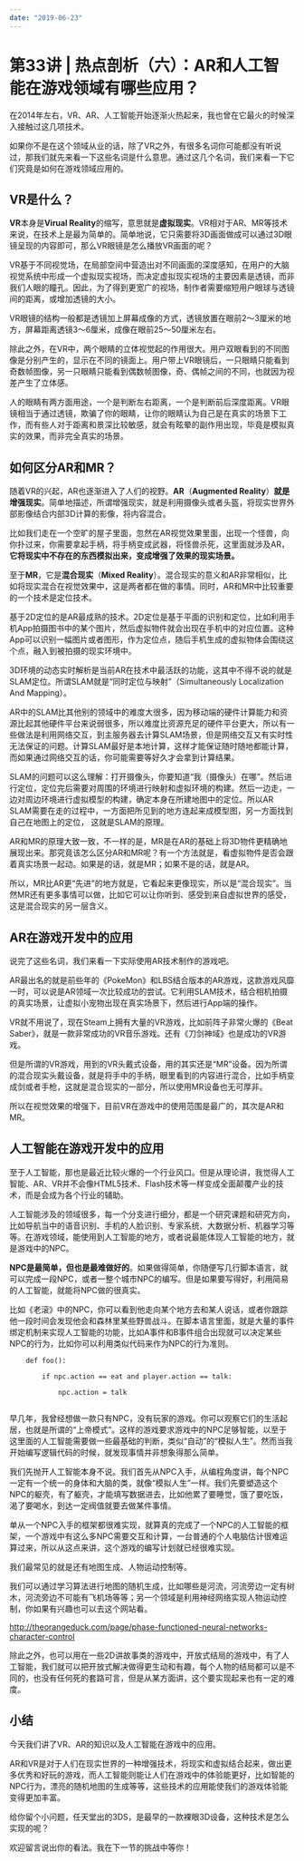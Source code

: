 ```yaml
---
date: "2019-06-23"
---  
```

      
# 第33讲 | 热点剖析（六）：AR和人工智能在游戏领域有哪些应用？
在2014年左右，VR、AR、人工智能开始逐渐火热起来，我也曾在它最火的时候深入接触过这几项技术。

如果你不是在这个领域从业的话，除了VR之外，有很多名词你可能都没有听说过，那我们就先来看一下这些名词是什么意思。通过这几个名词，我们来看一下它们究竟是如何在游戏领域应用的。

## VR是什么？

**VR**本身是**Virual Reality**的缩写，意思就是**虚拟现实**。VR相对于AR、MR等技术来说，在技术上是最为简单的。简单地说，它只需要将3D画面做成可以通过3D眼镜呈现的内容即可，那么VR眼镜是怎么播放VR画面的呢？

VR基于不同视觉场，在局部空间中营造出对不同画面的深度感知，在用户的大脑视觉系统中形成一个虚拟现实视场，而决定虚拟现实视场的主要因素是透镜，而非我们人眼的瞳孔。因此，为了得到更宽广的视场，制作者需要缩短用户眼球与透镜间的距离，或增加透镜的大小。

VR眼镜的结构一般都是透镜加上屏幕成像的方式，透镜放置在眼前2～3厘米的地方，屏幕距离透镜3～6厘米，成像在眼前25～50厘米左右。

除此之外，在VR中，两个眼睛的立体视觉起的作用很大。用户双眼看到的不同图像是分别产生的，显示在不同的镜面上。用户带上VR眼镜后，一只眼睛只能看到奇数帧图像，另一只眼睛只能看到偶数帧图像，奇、偶帧之间的不同，也就因为视差产生了立体感。

<!-- [[[read_end]]] -->

人的眼睛有两方面用途，一个是判断左右距离，一个是判断前后深度距离。VR眼镜相当于通过透镜，欺骗了你的眼睛，让你的眼睛认为自己是在真实的场景下工作，而有些人对于距离和景深比较敏感，就会有眩晕的副作用出现，毕竟是模拟真实的效果，而非完全真实的场景。

## 如何区分AR和MR？

随着VR的兴起，AR也逐渐进入了人们的视野。**AR**（**Augmented Reality**）**就是增强现实**。简单地描述，所谓增强现实，就是利用摄像头或者头盔，将现实世界外部影像结合内部3D计算的影像，将内容混合。

比如我们走在一个空旷的屋子里面，忽然在AR视觉效果里面，出现一个怪兽，向你扑过来，你需要拿起手柄，将手柄变成武器，将怪兽杀死，这里面就涉及AR，**它将现实中不存在的东西模拟出来，变成增强了效果的现实场景。**

至于**MR**，它是**混合现实**（**Mixed Reality**）。混合现实的意义和AR非常相似，比如将现实混合在视觉效果中，这是两者都在做的事情。同时，AR和MR中比较重要的一个技术是定位技术。

基于2D定位的是AR最成熟的技术。2D定位是基于平面的识别和定位，比如利用手机App拍摄图书中的某个图片，然后虚拟物件就会出现在手机中的对应位置。这种App可以识别一幅图片或者图形，作为定位点，随后手机生成的虚拟物体会围绕这个点，融入到被拍摄的现实环境中。

3D环境的动态实时解析是当前AR在技术中最活跃的功能，这其中不得不说的就是SLAM定位。所谓SLAM就是“同时定位与映射”（Simultaneously Localization And Mapping）。

AR中的SLAM比其他别的领域中的难度大很多，因为移动端的硬件计算能力和资源比起其他硬件平台来说弱很多，所以难度比资源充足的硬件平台更大，所以有一些做法是利用网络交互，到主服务器去计算SLAM场景，但是网络交互又有实时性无法保证的问题。计算SLAM最好是本地计算，这样才能保证随时随地都能计算，而如果通过网络交互的话，你可能需要等好久才会拿到计算结果。

SLAM的问题可以这么理解：打开摄像头，你要知道“我（摄像头）在哪”。然后进行定位，定位完后需要对周围的环境进行映射和虚拟环境的构建。然后一边走，一边对周边环境进行虚拟模型的构建，确定本身在所建地图中的定位。所以AR SLAM需要在走的过程中，一方面把所见到的地方连起来成模型图，另一方面找到自己在地图上的定位， 这就是SLAM的原理。

AR和MR的原理大致一致，不一样的是，MR是在AR的基础上将3D物件更精确地展现出来。那究竟该怎么区分AR和MR呢？有一个方法就是，看虚拟物件是否会跟着真实场景一起动。如果是的话，就是MR；如果不是的话，就是AR。

所以，MR比AR更“先进”的地方就是，它看起来更像现实，所以是“混合现实”。当然MR还有更多事情可以做，比如它可以让你听到、感受到来自虚拟世界的感受，这是混合现实的另一层含义。

## AR在游戏开发中的应用

说完了这些名词，我们来看一下实际使用AR技术制作的游戏吧。

AR最出名的就是前些年的《PokeMon》和LBS结合版本的AR游戏，这款游戏风靡一时，可以说是AR领域一次比较成功的尝试。它利用SLAM技术，结合相机拍摄的真实场景，让虚拟小宠物出现在真实场景下，然后进行App端的操作。

VR就不用说了，现在Steam上拥有大量的VR游戏，比如前阵子非常火爆的《Beat Saber》，就是一款非常成功的VR音乐游戏。还有《刀剑神域》也是成功的VR游戏。

但是所谓的VR游戏，用到的VR头戴式设备，用的其实还是“MR”设备。因为所谓的混合现实头戴设备，就是将手中的手柄，眼里看到的内容进行混合，比如手柄变成剑或者手枪，这就是混合现实的一部分，所以使用MR设备也无可厚非。

所以在视觉效果的增强下，目前VR在游戏中的使用范围是最广的，其次是AR和MR。

## 人工智能在游戏开发中的应用

至于人工智能，那也是最近比较火爆的一个行业风口。但是从理论讲，我觉得人工智能、AR、VR并不会像HTML5技术、Flash技术等一样变成全面颠覆产业的技术，而是会成为各个行业的辅助。

人工智能涉及的领域很多，每一个分支进行细分，都是一个研究课题和研究方向，比如导航当中的语音识别、手机的人脸识别、专家系统、大数据分析、机器学习等等。在游戏领域，能使用到人工智能的地方，或者说最能体现人工智能的地方，就是游戏中的NPC。

**NPC是最简单，但也是最难做好的**。如果做得简单，你随便写几行脚本语言，就可以完成一段NPC，或者一整个城市NPC的编写。但是如果要写得好，利用简易的人工智能，就能将NPC做的很真实。

比如《老滚》中的NPC，你可以看到他走向某个地方去和某人说话，或者你跟踪他一段时间会发现他会和森林里某些野兽战斗。在脚本语言里面，就是大量的事件绑定机制来实现人工智能的功能，比如A事件和B事件组合出现就可以决定某些NPC的行为，比如你可以利用类似代码来作为NPC的行为准则。

```
    def foo():
    
        if npc.action == eat and player.action == talk:
    
            npc.action = talk
    

```

早几年，我曾经想做一款只有NPC，没有玩家的游戏。你可以观察它们的生活起居，也就是所谓的“上帝模式”。这样的游戏要求游戏中的NPC足够智能，以至于这里面的人工智能需要做一些最基础的判断，类似“自动”的“模拟人生”。然而当我开始编写逻辑代码的时候，就发现事情并非想象得那么简单。

我们先抛开人工智能本身不说。我们首先从NPC入手，从编程角度讲，每个NPC一定有一个统一的身体和大脑的类，就像“模拟人生”一样。我们先要塑造这个NPC的躯壳，有了躯壳，才能填写数据进去，比如他累了要睡觉，饿了要吃饭，渴了要喝水，到达一定阀值就要去做某件事情。

单从一个NPC入手的框架都很难实现，就算真的完成了一个NPC的人工智能的框架，一个游戏中有这么多NPC需要交互和计算，一台普通的个人电脑估计很难运算过来，所以从这点来讲，这个游戏的编写计划就已经很难实现。

我们最常见的就是还有地图生成、人物运动控制等。

我们可以通过学习算法进行地图的随机生成，比如哪些是河流，河流旁边一定有树木，河流旁边不可能有飞机场等等；另一个领域是利用神经网络实现人物运动控制，你如果有兴趣也可以去这个网站看。

<http://theorangeduck.com/page/phase-functioned-neural-networks-character-control>

除此之外，也可以用在一些2D讲故事类的游戏中，开放式结局的游戏中，有了人工智能，我们就可以把开放式解决做得更生动和有趣，每个人物的结局都可以是不同的，也没有任何死的套路可言，但是从某方面讲，这个要实现起来也有一定的难度。

## 小结

今天我们讲了VR、AR的知识以及人工智能在游戏中的应用。

AR和VR是对于人们在现实世界的一种增强技术，将现实和虚拟结合起来，做出更多优秀和好玩的游戏，而人工智能则能让人们在游戏中的体验能更好，比如智能的NPC行为，漂亮的随机地图的生成等等，这些技术的应用能使我们的游戏体验能变得更加丰富。

给你留个小问题，任天堂出的3DS，是最早的一款裸眼3D设备，这种技术是怎么实现的呢？

欢迎留言说出你的看法。我在下一节的挑战中等你！